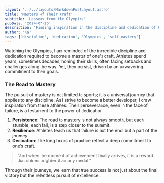 ```yaml
---
layout: '../../layouts/MarkdownPostLayout.astro'
title: 'Masters of Their Craft'
subtitle: 'Lessons from the Olympics'
pubDate: '2024-07-26'
description: 'Finding inspiration in the discipline and dedication of Olympic athletes.'
author: 'Ka'
tags: ['discipline', 'dedication', 'Olympics', 'self-mastery']
---
```


Watching the Olympics, I am reminded of the incredible discipline and dedication required to become a master of one's craft. Athletes spend years, sometimes decades, honing their skills, often facing setbacks and challenges along the way. Yet, they persist, driven by an unwavering commitment to their goals.

### The Road to Mastery

The pursuit of mastery is not limited to sports; it is a universal journey that applies to any discipline. As I strive to become a better developer, I draw inspiration from these athletes. Their perseverance, even in the face of failure, is a testament to the power of dedication.

1. **Persistence**: The road to mastery is not always smooth, but each stumble, each fall, is a step closer to the summit.
2. **Resilience**: Athletes teach us that failure is not the end, but a part of the journey.
3. **Dedication**: The long hours of practice reflect a deep commitment to one's craft.

> "And when the moment of achievement finally arrives, it is a reward that shines brighter than any medal."

Through their journeys, we learn that true success is not just about the final victory but the relentless pursuit of excellence.
